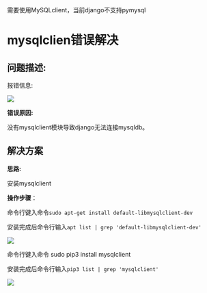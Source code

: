 





需要使用MySQLclient，当前django不支持pymysql

# mysqlclien错误解决

## 问题描述:

报错信息:

![](images\报错3.png)

**错误原因:**

没有mysqlclient模块导致django无法连接mysqldb。

## 解决方案

**思路:**

安装mysqlclient

**操作步骤**：

命令行键入命令`sudo apt-get install default-libmysqlclient-dev`

安装完成后命令行输入`apt list | grep 'default-libmysqlclient-dev'`

![](images\查看default-libmysqlclient-dev.png)

命令行键入命令 sudo pip3 install mysqlclient

安装完成后命令行输入`pip3 list | grep 'mysqlclient'`

![](images\查看mysqlclient.png)

